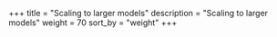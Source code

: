+++
title = "Scaling to larger models"
description = "Scaling to larger models"
weight = 70
sort_by = "weight"
+++